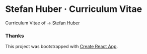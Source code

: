 # Stefan Huber · Curriculum Vitae
Curriculum Vitae of [→ Stefan Huber](https://signalwerk.github.io)

### Thanks
This project was bootstrapped with [Create React App](https://github.com/facebook/create-react-app).
